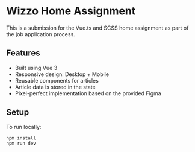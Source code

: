 # Wizzo Home Assignment

This is a submission for the Vue.ts and SCSS home assignment as part of the job application process.

## Features
- Built using Vue 3
- Responsive design: Desktop + Mobile
- Reusable components for articles
- Article data is stored in the state
- Pixel-perfect implementation based on the provided Figma

## Setup

To run locally:

```bash
npm install
npm run dev
